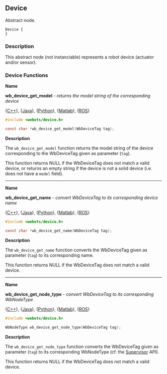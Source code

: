 ## Device

Abstract node.

```
Device {
}
```

### Description

This abstract node (not instanciable) represents a robot device (actuator and/or sensor).

### Device Functions

**Name**

**wb\_device\_get\_model** - *returns the model string of the corresponding device*

{[C++](cpp-api.md#cpp_device)}, {[Java](java-api.md#java_device)}, {[Python](python-api.md#python_device)}, {[Matlab](matlab-api.md#matlab_device)}, {[ROS](ros-api.md)}

```c
#include <webots/device.h>

const char *wb_device_get_model(WbDeviceTag tag);
```

**Description**

The `wb_device_get_model` function returns the model string of the device corresponding to the WbDeviceTag given as parameter (`tag`).

This function returns NULL if the WbDeviceTag does not match a valid device, or returns an empty string if the device is not a solid device (i.e. does not have a `model` field).

---

**Name**

**wb\_device\_get\_name** - *convert WbDeviceTag to its corresponding device name*

{[C++](cpp-api.md#cpp_device)}, {[Java](java-api.md#java_device)}, {[Python](python-api.md#python_device)}, {[Matlab](matlab-api.md#matlab_device)}, {[ROS](ros-api.md)}

```c
#include <webots/device.h>

const char *wb_device_get_name(WbDeviceTag tag);
```

**Description**

The `wb_device_get_name` function converts the WbDeviceTag given as parameter (`tag`) to its corresponding name.

This function returns NULL if the WbDeviceTag does not match a valid device.

---

**Name**

**wb\_device\_get\_node\_type** - *convert WbDeviceTag to its corresponding WbNodeType*

{[C++](cpp-api.md#cpp_device)}, {[Java](java-api.md#java_device)}, {[Python](python-api.md#python_device)}, {[Matlab](matlab-api.md#matlab_device)}, {[ROS](ros-api.md)}

```c
#include <webots/device.h>

WbNodeType wb_device_get_node_type(WbDeviceTag tag);
```

**Description**

The `wb_device_get_node_type` function converts the WbDeviceTag given as parameter (`tag`) to its corresponding WbNodeType (cf. the [Supervisor](supervisor.md) API).

This function returns NULL if the WbDeviceTag does not match a valid device.
